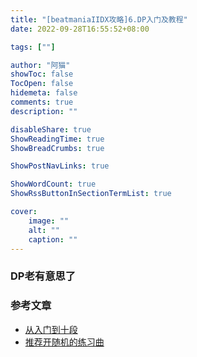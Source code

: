 ```yaml
---
title: "[beatmaniaIIDX攻略]6.DP入门及教程"
date: 2022-09-28T16:55:52+08:00

tags: [""]

author: "阿猫"
showToc: false
TocOpen: false
hidemeta: false
comments: true
description: ""

disableShare: true
ShowReadingTime: true
ShowBreadCrumbs: true

ShowPostNavLinks: true

ShowWordCount: true
ShowRssButtonInSectionTermList: true

cover:
    image: ""
    alt: ""
    caption: ""
---
```

### DP老有意思了

### 参考文章
* [从入门到十段](https://silent.hatenadiary.com/entry/2021/09/15/023800)
* [推荐开随机的练习曲](https://the-safari.com/2236)